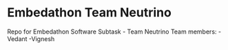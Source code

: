 # Embedathon Team Neutrino
Repo for Embedathon Software Subtask - Team Neutrino
Team members:
-Vedant
-Vignesh
